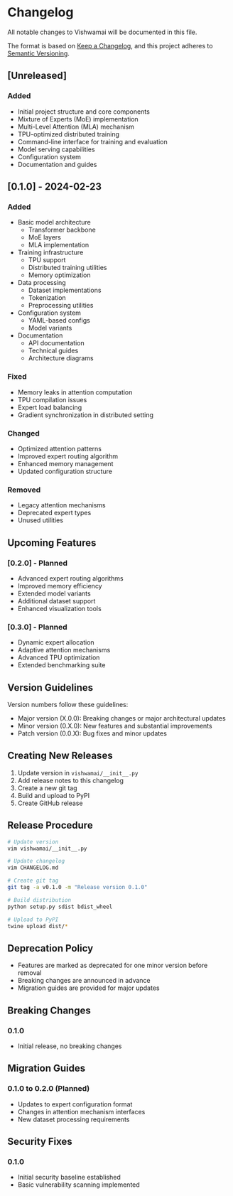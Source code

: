 # Changelog

All notable changes to Vishwamai will be documented in this file.

The format is based on [Keep a Changelog](https://keepachangelog.com/en/1.0.0/),
and this project adheres to [Semantic Versioning](https://semver.org/spec/v2.0.0.html).

## [Unreleased]

### Added
- Initial project structure and core components
- Mixture of Experts (MoE) implementation
- Multi-Level Attention (MLA) mechanism
- TPU-optimized distributed training
- Command-line interface for training and evaluation
- Model serving capabilities
- Configuration system
- Documentation and guides

## [0.1.0] - 2024-02-23

### Added
- Basic model architecture
  - Transformer backbone
  - MoE layers
  - MLA implementation
- Training infrastructure
  - TPU support
  - Distributed training utilities
  - Memory optimization
- Data processing
  - Dataset implementations
  - Tokenization
  - Preprocessing utilities
- Configuration system
  - YAML-based configs
  - Model variants
- Documentation
  - API documentation
  - Technical guides
  - Architecture diagrams

### Fixed
- Memory leaks in attention computation
- TPU compilation issues
- Expert load balancing
- Gradient synchronization in distributed setting

### Changed
- Optimized attention patterns
- Improved expert routing algorithm
- Enhanced memory management
- Updated configuration structure

### Removed
- Legacy attention mechanisms
- Deprecated expert types
- Unused utilities

## Upcoming Features

### [0.2.0] - Planned
- Advanced expert routing algorithms
- Improved memory efficiency
- Extended model variants
- Additional dataset support
- Enhanced visualization tools

### [0.3.0] - Planned
- Dynamic expert allocation
- Adaptive attention mechanisms
- Advanced TPU optimization
- Extended benchmarking suite

## Version Guidelines

Version numbers follow these guidelines:
- Major version (X.0.0): Breaking changes or major architectural updates
- Minor version (0.X.0): New features and substantial improvements
- Patch version (0.0.X): Bug fixes and minor updates

## Creating New Releases

1. Update version in `vishwamai/__init__.py`
2. Add release notes to this changelog
3. Create a new git tag
4. Build and upload to PyPI
5. Create GitHub release

## Release Procedure

```bash
# Update version
vim vishwamai/__init__.py

# Update changelog
vim CHANGELOG.md

# Create git tag
git tag -a v0.1.0 -m "Release version 0.1.0"

# Build distribution
python setup.py sdist bdist_wheel

# Upload to PyPI
twine upload dist/*
```

## Deprecation Policy

- Features are marked as deprecated for one minor version before removal
- Breaking changes are announced in advance
- Migration guides are provided for major updates

## Breaking Changes

### 0.1.0
- Initial release, no breaking changes

## Migration Guides

### 0.1.0 to 0.2.0 (Planned)
- Updates to expert configuration format
- Changes in attention mechanism interfaces
- New dataset processing requirements

## Security Fixes

### 0.1.0
- Initial security baseline established
- Basic vulnerability scanning implemented
